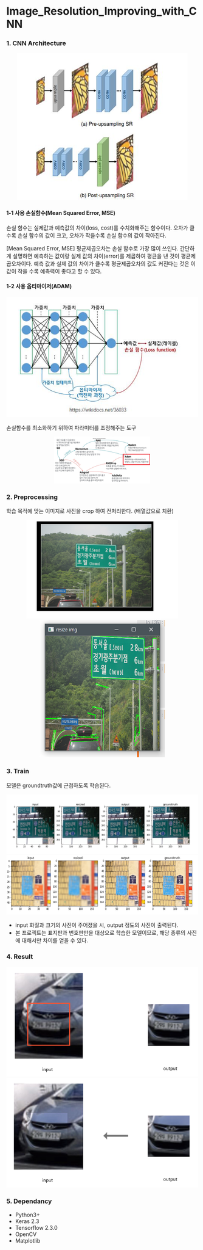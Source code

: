 # Image_Resolution_Improving_with_CNN
### 1. CNN Architecture
<div align="center" width="80%" height="5%">
	<img src="./Project-SRservice/Document/CNN layer.JPG"/>
</div>

#### 1-1 사용 손실함수(Mean Squared Error, MSE)
손실 함수는 실제값과 예측값의 차이(loss, cost)를 수치화해주는 함수이다.
오차가 클수록 손실 함수의 값이 크고, 오차가 작을수록 손실 함수의 값이 작아진다.

[Mean Squared Error, MSE]
평균제곱오차는 손실 함수로 가장 많이 쓰인다. 간단하게 설명하면 예측하는 값이랑 실제 값의 차이(error)를 제곱하여 평균을 낸 것이 평균제곱오차이다. 
예측 값과 실제 값의 차이가 클수록 평균제곱오차의 값도 커진다는 것은 이 값이 작을 수록 예측력이 좋다고 할 수 있다.

#### 1-2 사용 옵티마이저(ADAM)
<div align="center" "80%" height="5%">
	<img src="./Project-SRservice/Document/Optimizer.JPG" width="inherit"/>

</div>

손실함수를 최소화하기 위하여 파라미터를 조정해주는 도구
<div align="center" "80%" height="5%">
	<img src="./Project-SRservice/Document/Adam_Optimizer.png" width="50%"/>
</div>

### 2. Preprocessing 
학습 목적에 맞는 이미지로 사진을 crop 하여 전처리한다.
(배열값으로 치환)

<div align="center" "80%" height="5%">
	<img src="./Project-SRservice/Document/train_image.png"/>
	<img src="./Project-SRservice/Document/preprocessing_image.png"/>
</div>

### 3. Train
모델은 groundtruth값에 근접하도록 학습된다.
<div align="center" "80%" height="5%">
	<img src="./Project-SRservice/Document/train_result.png" width="inherit"/>
	<img src="./Project-SRservice/Document/train_result2.png" width="inherit"/>
</div>

- input 화질과 크기의 사진이 주어졌을 시, output 정도의 사진이 출력된다.
- 본 프로젝트는 표지판과 번호판만을 대상으로 학습한 모델이므로, 해당 종류의 사진에 대해서만 차이를 얻을 수 있다.
  
### 4. Result
<div align="center" "80%" height="5%">
	<img src="./Project-SRservice/Document/test_result1.png" width="inherit"/>
	<img src="./Project-SRservice/Document/test_result2.png" width="inherit"/>
</div>

  
### 5. Dependancy
- Python3+
- Keras 2.3
- Tensorflow 2.3.0
- OpenCV
- Matplotlib

